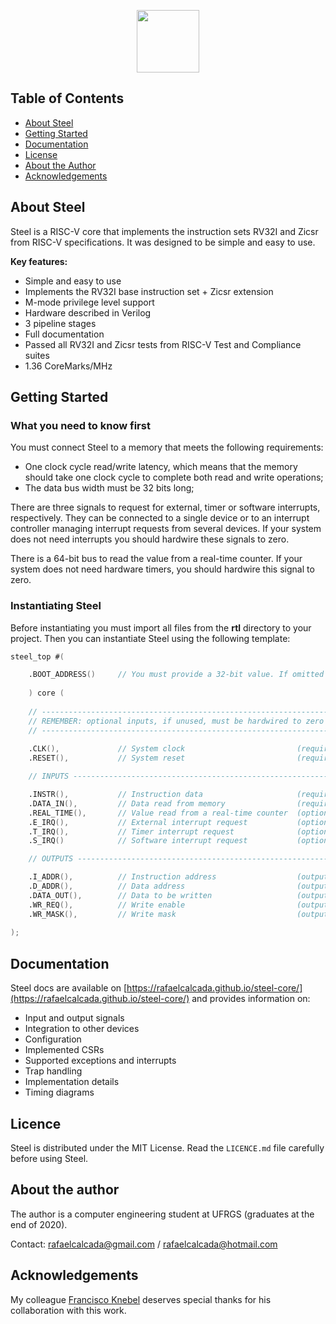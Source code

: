 <p align="center">
  <img width="100" src="https://user-images.githubusercontent.com/22325319/85179004-38513880-b256-11ea-9a1a-4d204183bb13.png">
</p>

## Table of Contents

* [About Steel](#about-steel)
* [Getting Started](#getting-started)
* [Documentation](#documentation)
* [License](#license)
* [About the Author](#about-the-author)
* [Acknowledgements](#acknowledegments)

## About Steel

Steel is a RISC-V core that implements the instruction sets RV32I and Zicsr from RISC-V specifications. It was designed to be simple and easy to use.

**Key features:**

* Simple and easy to use
* Implements the RV32I base instruction set + Zicsr extension
* M-mode privilege level support
* Hardware described in Verilog
* 3 pipeline stages
* Full documentation
* Passed all RV32I and Zicsr tests from RISC-V Test and Compliance suites
* 1.36 CoreMarks/MHz

## Getting Started

### What you need to know first

You must connect Steel to a memory that meets the following requirements:
* One clock cycle read/write latency, which means that the memory should take one clock cycle to complete both read and write operations;
* The data bus width must be 32 bits long;

There are three signals to request for external, timer or software interrupts, respectively. They can be connected to a single device or to an interrupt controller managing interrupt requests from several devices. If your system does not need interrupts you should hardwire these signals to zero.

There is a 64-bit bus to read the value from a real-time counter. If your system does not need hardware timers, you should hardwire this signal to zero.

### Instantiating Steel

Before instantiating you must import all files from the **rtl** directory to your project. Then you can instantiate Steel using the following template:

```verilog
steel_top #(

    .BOOT_ADDRESS()		// You must provide a 32-bit value. If omitted the boot address is set to 0x00000000
    
    ) core (
    
    // -----------------------------------------------------------------------------------------------------------
    // REMEMBER: optional inputs, if unused, must be hardwired to zero
    // -----------------------------------------------------------------------------------------------------------
    
    .CLK(),             // System clock 						(required, input, 1-bit)
    .RESET(),           // System reset 						(required, input, 1-bit, synchronous, active high)

    // INPUTS ----------------------------------------------------------------------------------------------------

    .INSTR(),           // Instruction data 					(required, input, 32-bit)    
    .DATA_IN(),         // Data read from memory 				(required, input, 32-bit)
    .REAL_TIME(),       // Value read from a real-time counter 	(optional, input, 64-bit)
    .E_IRQ(),           // External interrupt request 			(optional, active high, input, 1-bit)
    .T_IRQ(),           // Timer interrupt request 				(optional, active high, input, 1-bit)
    .S_IRQ()            // Software interrupt request 			(optional, active high, input, 1-bit)

    // OUTPUTS ---------------------------------------------------------------------------------------------------

    .I_ADDR(),          // Instruction address 					(output, 32-bit)
    .D_ADDR(),          // Data address 						(output, 32-bit)
    .DATA_OUT(),        // Data to be written 					(output, 32-bit)
    .WR_REQ(),          // Write enable 						(output, 1-bit)
    .WR_MASK(),         // Write mask 							(output, 4-bit)
    
);
```

## Documentation

Steel docs are available on [https://rafaelcalcada.github.io/steel-core/](https://rafaelcalcada.github.io/steel-core/) and provides information on:
* Input and output signals
* Integration to other devices
* Configuration
* Implemented CSRs
* Supported exceptions and interrupts
* Trap handling
* Implementation details
* Timing diagrams

## Licence

Steel is distributed under the MIT License. Read the `LICENCE.md` file carefully before using Steel.

## About the author

The author is a computer engineering student at UFRGS (graduates at the end of 2020).

Contact: rafaelcalcada@gmail.com / rafaelcalcada@hotmail.com

## Acknowledgements

My colleague [Francisco Knebel](https://github.com/FranciscoKnebel) deserves special thanks for his collaboration with this work.
